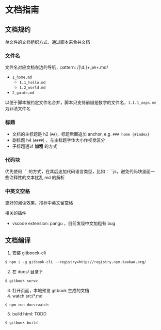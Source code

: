 # 文档指南

## 文档规约

单文件的文档组织方式，通过脚本来合并文档


### 文件名

文件名对应文档左边的导航，pattern: /[\d\.]+_\w+\.md/
* `1_home.md`
  * `1.1_hello.md`
  * `1.2_world.md`
* `2_guide.md`

以便于脚本按约定文件名合并，脚本只支持前缀是数字的文件名，`1.1.1_oops.md` 为非法文件名

### 标题

* 文档的主标题是 h2 (`##`)，标题后面追加 anchor, e.g.  `### home {#index}`
* 副标题 h4 (`####`) ，与主标题字体大小作视觉区分
* 子标题通过 **加粗** 的方式


### 代码块

优先使用 \`\`\` 的方式，在其后追加代码语言类型，比如：\`\`\`js，避免代码块里面一些注释性的文本扰乱 md 的解析


### 中英文空格

更好的阅读效果，推荐中英文留空格

相关的插件
* vscode extension: pangu ，目前发现中文加粗有 bug



## 文档编译

1. 安装 gitboock-cli
  ```
  $ npm i -g gitbook-cli --registry=http://registry.npm.taobao.org/
  ```
2. 在 docs/ 目录下
  ```
  $ gitbook serve
  ```
3. 打开页面，本地预览 gitbook 生成的文档
4. watch src/*.md
  ```
  $ npm run docs:watch
  ```
5. build html: TODO
  ```
  $ gitbook build
  ```
